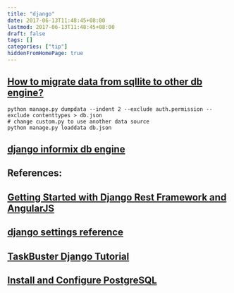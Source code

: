 ```yaml
---
title: "django"
date: 2017-06-13T11:48:45+08:00
lastmod: 2017-06-13T11:48:45+08:00
draft: false
tags: []
categories: ["tip"]
hiddenFromHomePage: true
---
```



## [How to migrate data from sqllite to other db engine?][1]
```
python manage.py dumpdata --indent 2 --exclude auth.permission --exclude contenttypes > db.json
# change custom.py to use another data source
python manage.py loaddata db.json
```
## [django informix db engine](https://github.com/nutztherookie/django-informix)

## References:
## [Getting Started with Django Rest Framework and AngularJS](http://blog.kevinastone.com/getting-started-with-django-rest-framework-and-angularjs.html)
## [django settings reference](https://docs.djangoproject.com/en/1.9/ref/settings/)
## [TaskBuster Django Tutorial](http://www.marinamele.com/taskbuster-django-tutorial)
## [Install and Configure PostgreSQL](http://www.marinamele.com/taskbuster-django-tutorial/install-and-configure-posgresql-for-django)


[1]: https://coderwall.com/p/mvsoyg/django-dumpdata-and-loaddata
